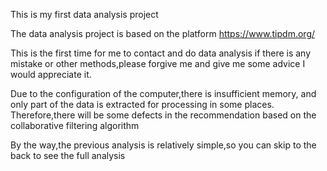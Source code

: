 This is my first data analysis project

The data analysis project is based on the platform 
https://www.tipdm.org/ 



This is the first time for me to contact and do data analysis
if there is any mistake or other methods,please forgive me and give me some advice
I would appreciate it.



Due to the configuration of the computer,there is insufficient memory,
and only part of the data is extracted for processing in some places.
Therefore,there will be some defects in the recommendation based on the collaborative filtering algorithm


By the way,the previous analysis is relatively simple,so you can skip to the back to see the full analysis

